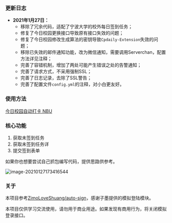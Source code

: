 ### 更新日志

- **2021年1月27日：**
  - 移除了冗余代码，适配了宁波大学的校外每日签到任务；
  - 修复了今日校园更换接口导致原有接口失效的问题；
  - 修复了今日校园修改生成算法的密钥导致`Cpdaily-Extension`失效的问题；
  - 移除已失效的邮件通知功能，改为微信通知，需要调用Serverchan，配置方法详见注释；
  - 完善了容错机制，增加了两处可能产生错误之处的告警通知；
  - 完善了请求方式，不采用强制SSL；
  - 完善了日志记录，去除了SSL警告；
  - 完善了配置文件`config.yml`的注释，对小白更友好。

### 使用方法

[今日校园自动打卡 NBU](https://pwner.cn/posts/7fdc2e69.html)

### 核心功能

1. 获取未签到任务
2. 获取未签到任务详
3. 提交签到表单

如果你也想要尝试自己抓包编写代码，提供思路供参考。

![image-20210127173416544](https://img.xiehestudio.com/pic_go/20210127173416.png)

### 关于

本项目参考[ZimoLoveShuang/auto-sign](https://github.com/ZimoLoveShuang/auto-sign)，感谢子墨提供的模拟登陆模块。

本项目仅供学习交流使用，请勿用于商业用途。如果发现有商用行为，将关闭模拟登录接口。


